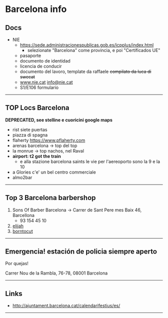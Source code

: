 # Barcelona info

## Docs

+ NIE
  + https://sede.administracionespublicas.gob.es/icpplus/index.html
    + selezionate "Barcelona" come provincia, e poi "Certificados UE"
  + pasaporte
  + documento de identidad
  + licencia de conducir
  + documento del lavoro, template da raffaele ~~compilato da luca di swecat~~
  + www.nie.cat info@nie.cat
  + S1/E106 formulario

---

## TOP Locs Barcelona

**DEPRECATED, see stelline e cuoricini google maps**

+ rist siete puertas
+ piazza di spagna
+ flaherty https://www.pflaherty.com
+ arenas barcelona -> top del top
+ la monrue -> top nachos, nel Raval
+ **airport: t2 got the train**
  + e alla stazione barcelona saints le vie per l'aereoporto sono la 9 e la 10
+ a Glories c'e' un bel centro commerciale
+ almo2bar

---

## Top 3 Barcelona barbershop

1. Sons Of Barber Barcelona -> Carrer de Sant Pere mes Baix 46, Barcellona
   + 93 154 45 10
2. [elijah](https://www.instagram.com/elijah/)
3. [borntocut](http://www.borntocut.com/prueba/contacto/?lang=en)

---

## Emergencia! estación de policia siempre aperto

Por quejas!

Carrer Nou de la Rambla, 76-78, 08001 Barcelona

---

## Links

+ http://ajuntament.barcelona.cat/calendarifestius/es/

---

